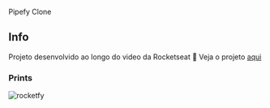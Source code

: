 Pipefy Clone
## Info
Projeto desenvolvido ao longo do video da Rocketseat 🚀
Veja o projeto [aqui](https://c0sta.github.io/pipefy-ui-clone/)

### Prints

![rocketfy](https://user-images.githubusercontent.com/36762964/68093692-1053c700-fe77-11e9-8d42-420f910dce6c.gif)
